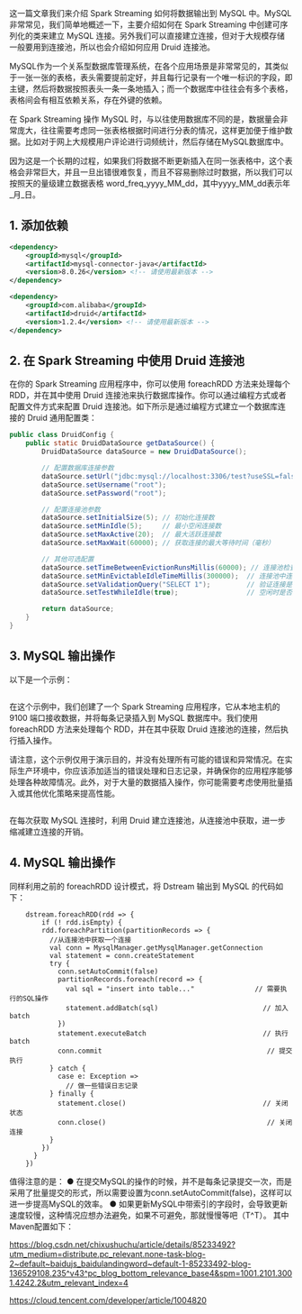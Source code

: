 这一篇文章我们来介绍 Spark Streaming 如何将数据输出到 MySQL 中。MySQL 非常常见，我们简单地概述一下，主要介绍如何在 Spark Streaming 中创建可序列化的类来建立 MySQL 连接。另外我们可以直接建立连接，但对于大规模存储一般要用到连接池，所以也会介绍如何应用 Druid 连接池。

MySQL作为一个关系型数据库管理系统，在各个应用场景是非常常见的，其类似于一张一张的表格，表头需要提前定好，并且每行记录有一个唯一标识的字段，即主键，然后将数据按照表头一条一条地插入；而一个数据库中往往会有多个表格，表格间会有相互依赖关系，存在外键的依赖。

在 Spark Streaming 操作 MySQL 时，与以往使用数据库不同的是，数据量会非常庞大，往往需要考虑同一张表格根据时间进行分表的情况，这样更加便于维护数据。比如对于网上大规模用户评论进行词频统计，然后存储在MySQL数据库中。

因为这是一个长期的过程，如果我们将数据不断更新插入在同一张表格中，这个表格会非常巨大，并且一旦出错很难恢复，而且不容易删除过时数据，所以我们可以按照天的量级建立数据表格 word_freq_yyyy_MM_dd，其中yyyy_MM_dd表示年_月_日。

## 1. 添加依赖

```xml
<dependency>
    <groupId>mysql</groupId>
    <artifactId>mysql-connector-java</artifactId>
    <version>8.0.26</version> <!-- 请使用最新版本 -->
</dependency>

<dependency>
    <groupId>com.alibaba</groupId>
    <artifactId>druid</artifactId>
    <version>1.2.4</version> <!-- 请使用最新版本 -->
</dependency>
```

## 2. 在 Spark Streaming 中使用 Druid 连接池‌

在你的 Spark Streaming 应用程序中，你可以使用 foreachRDD 方法来处理每个RDD，并在其中使用 Druid 连接池来执行数据库操作。你可以通过编程方式或者配置文件方式来配置 Druid 连接池。如下所示是通过编程方式建立一个数据库连接的 Druid 通用配置类：
```java
public class DruidConfig {
    public static DruidDataSource getDataSource() {
        DruidDataSource dataSource = new DruidDataSource();

        // 配置数据库连接参数
        dataSource.setUrl("jdbc:mysql://localhost:3306/test?useSSL=false&serverTimezone=UTC");
        dataSource.setUsername("root");
        dataSource.setPassword("root");

        // 配置连接池参数
        dataSource.setInitialSize(5); // 初始化连接数
        dataSource.setMinIdle(5);     // 最小空闲连接数
        dataSource.setMaxActive(20);  // 最大活跃连接数
        dataSource.setMaxWait(60000); // 获取连接的最大等待时间（毫秒）

        // 其他可选配置
        dataSource.setTimeBetweenEvictionRunsMillis(60000); // 连接池检查连接的间隔时间
        dataSource.setMinEvictableIdleTimeMillis(300000);  // 连接池中连接空闲的最小时间
        dataSource.setValidationQuery("SELECT 1");         // 验证连接是否有效的 SQL 语句
        dataSource.setTestWhileIdle(true);                 // 空闲时是否进行连接的验证

        return dataSource;
    }
}
```
## 3. MySQL 输出操作

以下是一个示例：
```

```

在这个示例中，我们创建了一个 Spark Streaming 应用程序，它从本地主机的 9100 端口接收数据，并将每条记录插入到 MySQL 数据库中。我们使用 foreachRDD 方法来处理每个 RDD，并在其中获取 Druid 连接池的连接，然后执行插入操作。

请注意，这个示例仅用于演示目的，并没有处理所有可能的错误和异常情况。在实际生产环境中，你应该添加适当的错误处理和日志记录，并确保你的应用程序能够处理各种故障情况。此外，对于大量的数据插入操作，你可能需要考虑使用批量插入或其他优化策略来提高性能。


```java

```
在每次获取 MySQL 连接时，利用 Druid 建立连接池，从连接池中获取，进一步缩减建立连接的开销。

## 4. MySQL 输出操作

同样利用之前的 foreachRDD 设计模式，将 Dstream 输出到 MySQL 的代码如下：

        dstream.foreachRDD(rdd => {
            if (! rdd.isEmpty) {
            rdd.foreachPartition(partitionRecords => {
              //从连接池中获取一个连接
              val conn = MysqlManager.getMysqlManager.getConnection
              val statement = conn.createStatement
              try {
                conn.setAutoCommit(false)
                partitionRecords.foreach(record => {
                  val sql = "insert into table..."               // 需要执行的SQL操作
                  statement.addBatch(sql)                          // 加入batch
                })
                statement.executeBatch                             // 执行batch
                conn.commit                                         // 提交执行
              } catch {
                case e: Exception =>
                  // 做一些错误日志记录
              } finally {
                statement.close()                                  // 关闭状态
                conn.close()                                        // 关闭连接
              }
            })
          }
        })
值得注意的是：
● 在提交MySQL的操作的时候，并不是每条记录提交一次，而是采用了批量提交的形式，所以需要设置为conn.setAutoCommit(false)，这样可以进一步提高MySQL的效率。
● 如果更新MySQL中带索引的字段时，会导致更新速度较慢，这种情况应想办法避免，如果不可避免，那就慢慢等吧（T^T）。
其中Maven配置如下：


https://blog.csdn.net/chixushuchu/article/details/85233492?utm_medium=distribute.pc_relevant.none-task-blog-2~default~baidujs_baidulandingword~default-1-85233492-blog-136529108.235^v43^pc_blog_bottom_relevance_base4&spm=1001.2101.3001.4242.2&utm_relevant_index=4


https://cloud.tencent.com/developer/article/1004820
